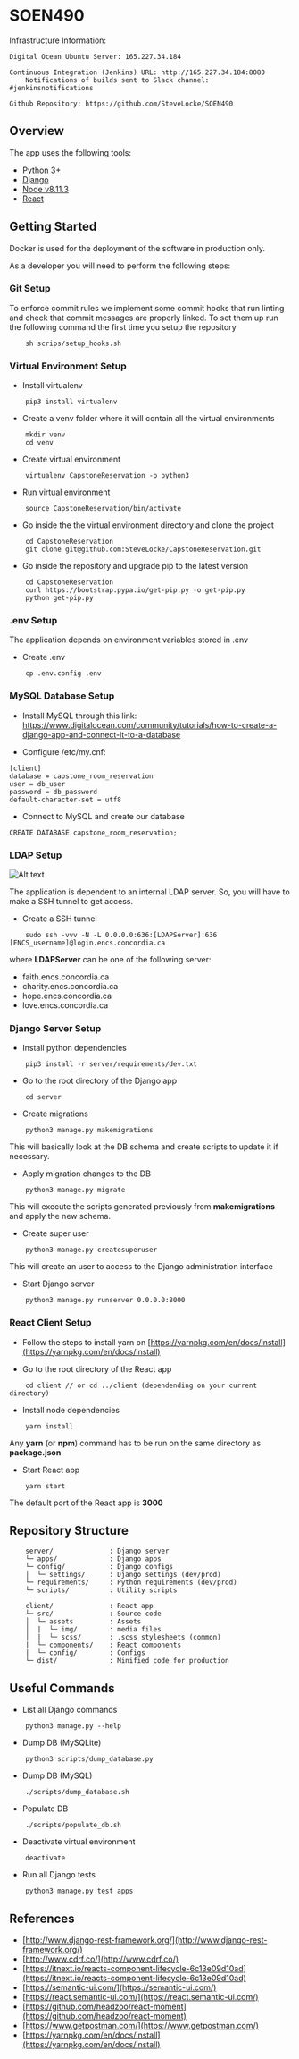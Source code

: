 # SOEN490

Infrastructure Information:

	Digital Ocean Ubuntu Server: 165.227.34.184

	Continuous Integration (Jenkins) URL: http://165.227.34.184:8080
		Notifications of builds sent to Slack channel: #jenkinsnotifications

	Github Repository: https://github.com/SteveLocke/SOEN490

## Overview

The app uses the following tools:
- [Python 3+](https://www.python.org/)
- [Django](https://www.djangoproject.com/)
- [Node v8.11.3](https://nodejs.org/en/)
- [React](https://reactjs.org/)

## Getting Started

Docker is used for the deployment of the software in production only.

As a developer you will need to perform the following steps:

### Git Setup
To enforce commit rules we implement some commit hooks that run linting and check that commit messages are properly linked.
To set them up run the following command the first time you setup the repository

```
    sh scrips/setup_hooks.sh
```

### Virtual Environment Setup

- Install virtualenv
```
    pip3 install virtualenv
```

- Create a venv folder where it will contain all the virtual environments
```
    mkdir venv
    cd venv
```

- Create virtual environment
```
    virtualenv CapstoneReservation -p python3
```

- Run virtual environment
```
    source CapstoneReservation/bin/activate
```

- Go inside the the virtual environment directory and clone the project
```
    cd CapstoneReservation
    git clone git@github.com:SteveLocke/CapstoneReservation.git
```

- Go inside the repository and upgrade pip to the latest version
```
    cd CapstoneReservation
    curl https://bootstrap.pypa.io/get-pip.py -o get-pip.py
    python get-pip.py
```

### .env Setup

The application depends on environment variables stored in .env

- Create .env
```
    cp .env.config .env
```

### MySQL Database Setup

- Install MySQL through this link:
https://www.digitalocean.com/community/tutorials/how-to-create-a-django-app-and-connect-it-to-a-database

- Configure /etc/my.cnf:
```
[client]
database = capstone_room_reservation
user = db_user
password = db_password
default-character-set = utf8
```

- Connect to MySQL and create our database
```
CREATE DATABASE capstone_room_reservation;
```

### LDAP Setup

![Alt text](docs/ldap_tunnel.png)

The application is dependent to an internal LDAP server. So, you will have to make a SSH tunnel to get access.

- Create a SSH tunnel
```
    sudo ssh -vvv -N -L 0.0.0.0:636:[LDAPServer]:636 [ENCS_username]@login.encs.concordia.ca
```

where **LDAPServer** can be one of the following server:

- faith.encs.concordia.ca
- charity.encs.concordia.ca
- hope.encs.concordia.ca
- love.encs.concordia.ca


### Django Server Setup

- Install python dependencies
```
    pip3 install -r server/requirements/dev.txt
```

- Go to the root directory of the Django app
```
    cd server
```

-  Create migrations
```
    python3 manage.py makemigrations
```
This will basically look at the DB schema and create scripts to update it if necessary.

- Apply migration changes to the DB
```
    python3 manage.py migrate
```
This will execute the scripts generated previously from **makemigrations** and apply the new schema.

- Create super user
```
    python3 manage.py createsuperuser
```
This will create an user to access to the Django administration interface

- Start Django server
```
    python3 manage.py runserver 0.0.0.0:8000
```

### React Client Setup

- Follow the steps to install yarn on [https://yarnpkg.com/en/docs/install](https://yarnpkg.com/en/docs/install)

- Go to the root directory of the React app
```
    cd client // or cd ../client (dependending on your current directory)
```

- Install node dependencies
```
    yarn install
```
Any **yarn** (or **npm**) command has to be run on the same directory as **package.json**

- Start React app
```
    yarn start
```
The default port of the React app is **3000**

## Repository Structure

```
    server/              : Django server
    └─ apps/             : Django apps
    └─ config/           : Django configs
    │  └─ settings/      : Django settings (dev/prod)
    └─ requirements/     : Python requirements (dev/prod)
    └─ scripts/          : Utility scripts

    client/              : React app
    └─ src/              : Source code
    │  └─ assets         : Assets
    │  |  └─ img/        : media files
    │  |  └─ scss/       : .scss stylesheets (common)
    |  └─ components/    : React components
    |  └─ config/        : Configs
    └─ dist/             : Minified code for production
```

## Useful Commands

- List all Django commands
```
    python3 manage.py --help
```

- Dump DB (MySQLite)
```
    python3 scripts/dump_database.py
```

- Dump DB (MySQL)
```
    ./scripts/dump_database.sh
```

- Populate DB
```
    ./scripts/populate_db.sh
```

- Deactivate virtual environment
```
    deactivate
```

- Run all Django tests
```
    python3 manage.py test apps
```

## References

- [http://www.django-rest-framework.org/](http://www.django-rest-framework.org/)
- [http://www.cdrf.co/](http://www.cdrf.co/)
- [https://itnext.io/reacts-component-lifecycle-6c13e09d10ad](https://itnext.io/reacts-component-lifecycle-6c13e09d10ad)
- [https://semantic-ui.com/](https://semantic-ui.com/)
- [https://react.semantic-ui.com/](https://react.semantic-ui.com/)
- [https://github.com/headzoo/react-moment](https://github.com/headzoo/react-moment)
- [https://www.getpostman.com/](https://www.getpostman.com/)
- [https://yarnpkg.com/en/docs/install](https://yarnpkg.com/en/docs/install)
